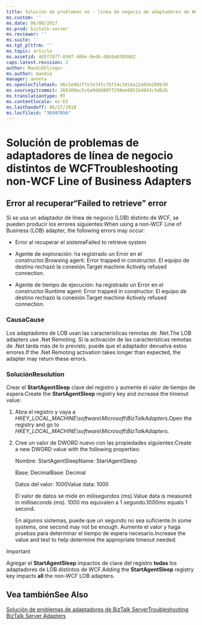 ```yaml
---
title: Solución de problemas no - línea de negocio de adaptadores de WCF | Microsoft Docs
ms.custom: ''
ms.date: 06/08/2017
ms.prod: biztalk-server
ms.reviewer: ''
ms.suite: ''
ms.tgt_pltfrm: ''
ms.topic: article
ms.assetid: 4d5f7877-656f-406e-9edb-d6b9a0705b02
caps.latest.revision: 2
author: MandiOhlinger
ms.author: mandia
manager: anneta
ms.openlocfilehash: d6c5e9b2ffe7e74fc7bf14c3d14a22a93e288b30
ms.sourcegitcommit: 266308ec5c6a9d8d80ff298ee6051b4843c5d626
ms.translationtype: MT
ms.contentlocale: es-ES
ms.lasthandoff: 06/27/2018
ms.locfileid: "36997056"
---
```

# <a name="troubleshooting-non-wcf-line-of-business-adapters"></a><span data-ttu-id="48a42-102">Solución de problemas de adaptadores de línea de negocio distintos de WCF</span><span class="sxs-lookup"><span data-stu-id="48a42-102">Troubleshooting non-WCF Line of Business Adapters</span></span>
## <a name="failed-to-retrieve-error"></a><span data-ttu-id="48a42-103">Error al recuperar</span><span class="sxs-lookup"><span data-stu-id="48a42-103">“Failed to retrieve” error</span></span>  
 <span data-ttu-id="48a42-104">Si se usa un adaptador de línea de negocio (LOB) distinto de WCF, se pueden producir los errores siguientes:</span><span class="sxs-lookup"><span data-stu-id="48a42-104">When using a non-WCF Line of Business (LOB) adapter, the following errors may occur:</span></span>  
  
-   <span data-ttu-id="48a42-105">Error al recuperar el sistema</span><span class="sxs-lookup"><span data-stu-id="48a42-105">Failed to retrieve system</span></span>  
  
-   <span data-ttu-id="48a42-106">Agente de exploración: ha registrado un Error en el constructor.</span><span class="sxs-lookup"><span data-stu-id="48a42-106">Browsing agent: Error trapped in constructor.</span></span> <span data-ttu-id="48a42-107">El equipo de destino rechazó la conexión.</span><span class="sxs-lookup"><span data-stu-id="48a42-107">Target machine Actively refused connection.</span></span>  
  
-   <span data-ttu-id="48a42-108">Agente de tiempo de ejecución: ha registrado un Error en el constructor.</span><span class="sxs-lookup"><span data-stu-id="48a42-108">Runtime agent: Error trapped in constructor.</span></span> <span data-ttu-id="48a42-109">El equipo de destino rechazó la conexión.</span><span class="sxs-lookup"><span data-stu-id="48a42-109">Target machine Actively refused connection.</span></span>  
  
### <a name="cause"></a><span data-ttu-id="48a42-110">Causa</span><span class="sxs-lookup"><span data-stu-id="48a42-110">Cause</span></span>  
 <span data-ttu-id="48a42-111">Los adaptadores de LOB usan las características remotas de .Net.</span><span class="sxs-lookup"><span data-stu-id="48a42-111">The LOB adapters use .Net Remoting.</span></span> <span data-ttu-id="48a42-112">Si la activación de las características remotas de .Net tarda más de lo previsto, puede que el adaptador devuelva estos errores.</span><span class="sxs-lookup"><span data-stu-id="48a42-112">If the .Net Remoting activation takes longer than expected, the adapter may return these errors.</span></span>  
  
### <a name="resolution"></a><span data-ttu-id="48a42-113">Solución</span><span class="sxs-lookup"><span data-stu-id="48a42-113">Resolution</span></span>  
 <span data-ttu-id="48a42-114">Crear el **StartAgentSleep** clave del registro y aumente el valor de tiempo de espera:</span><span class="sxs-lookup"><span data-stu-id="48a42-114">Create the **StartAgentSleep** registry key and increase the timeout value:</span></span>  
  
1. <span data-ttu-id="48a42-115">Abra el registro y vaya a *HKEY_LOCAL_MACHINE\software\Microsoft\BizTalkAdapters*.</span><span class="sxs-lookup"><span data-stu-id="48a42-115">Open the registry and go to *HKEY_LOCAL_MACHINE\software\Microsoft\BizTalkAdapters*.</span></span>  
  
2. <span data-ttu-id="48a42-116">Cree un valor de DWORD nuevo con las propiedades siguientes:</span><span class="sxs-lookup"><span data-stu-id="48a42-116">Create a new DWORD value with the following properties:</span></span>  
  
    <span data-ttu-id="48a42-117">Nombre: StartAgentSleep</span><span class="sxs-lookup"><span data-stu-id="48a42-117">Name: StartAgentSleep</span></span>  
  
    <span data-ttu-id="48a42-118">Base: Decimal</span><span class="sxs-lookup"><span data-stu-id="48a42-118">Base: Decimal</span></span>  
  
    <span data-ttu-id="48a42-119">Datos del valor: 1000</span><span class="sxs-lookup"><span data-stu-id="48a42-119">Value data: 1000</span></span>  
  
   <span data-ttu-id="48a42-120">El valor de datos se mide en milisegundos (ms).</span><span class="sxs-lookup"><span data-stu-id="48a42-120">Value data is measured in milliseconds (ms).</span></span> <span data-ttu-id="48a42-121">1000 ms equivalen a 1 segundo.</span><span class="sxs-lookup"><span data-stu-id="48a42-121">1000ms equals 1 second.</span></span>  
  
   <span data-ttu-id="48a42-122">En algunos sistemas, puede que un segundo no sea suficiente.</span><span class="sxs-lookup"><span data-stu-id="48a42-122">In some systems, one second may not be enough.</span></span> <span data-ttu-id="48a42-123">Aumente el valor y haga pruebas para determinar el tiempo de espera necesario.</span><span class="sxs-lookup"><span data-stu-id="48a42-123">Increase the value and test to help determine the appropriate timeout needed.</span></span>  
  
> [!IMPORTANT]
>  <span data-ttu-id="48a42-124">Agregar el **StartAgentSleep** impactos de clave del registro **todas** los adaptadores de LOB distintos de WCF.</span><span class="sxs-lookup"><span data-stu-id="48a42-124">Adding the **StartAgentSleep** registry key impacts **all** the non-WCF LOB adapters.</span></span>  
  
## <a name="see-also"></a><span data-ttu-id="48a42-125">Vea también</span><span class="sxs-lookup"><span data-stu-id="48a42-125">See Also</span></span>  
 [<span data-ttu-id="48a42-126">Solución de problemas de adaptadores de BizTalk Server</span><span class="sxs-lookup"><span data-stu-id="48a42-126">Troubleshooting BizTalk Server Adapters</span></span>](../core/troubleshooting-biztalk-server-adapters.md)